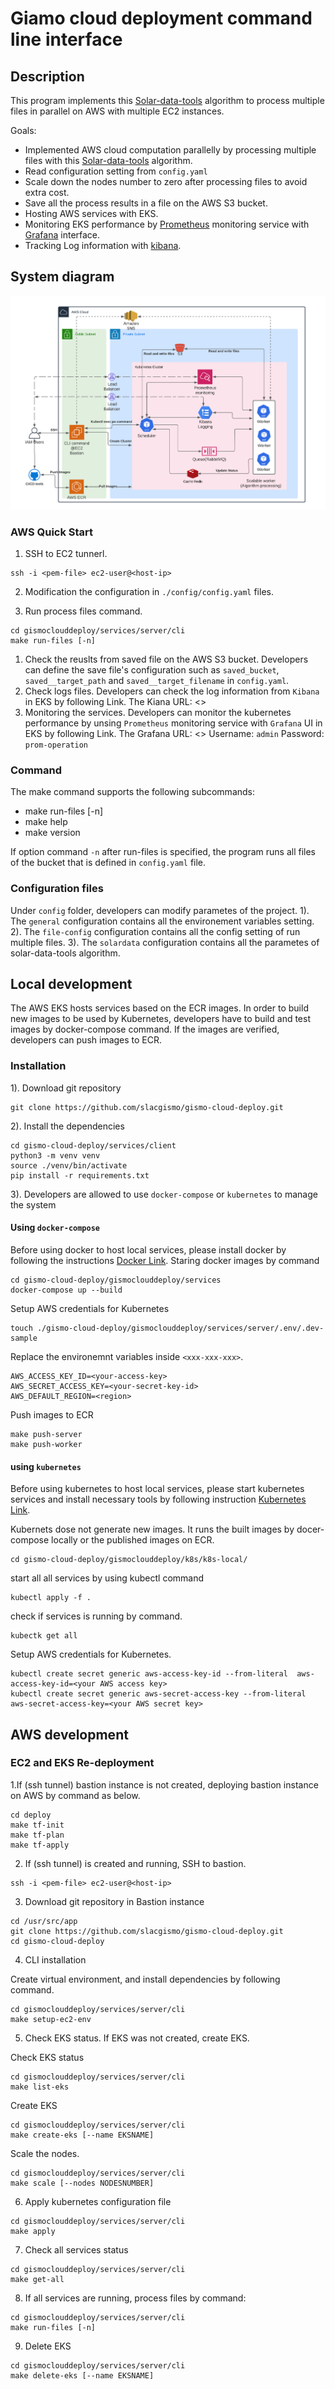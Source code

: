# Giamo cloud deployment command line interface 
## Description

This program implements this [Solar-data-tools](https://github.com/slacgismo/solar-data-tools) algorithm to process multiple files in parallel on AWS with multiple EC2 instances.

Goals:

- Implemented AWS cloud computation parallelly by processing multiple files with this [Solar-data-tools](https://github.com/slacgismo/solar-data-tools) algorithm.
- Read configuration setting from `config.yaml`
- Scale down the nodes number to zero after processing files to avoid extra cost.
- Save all the process results in a file on the AWS S3 bucket.
- Hosting AWS services with EKS.
- Monitoring EKS performance by [Prometheus](https://prometheus.io/) monitoring service with [Grafana](https://grafana.com/) interface.
- Tracking Log information with [kibana](https://www.elastic.co/kibana/).
## System diagram
![System diagram](./Solar-data-tools-AWS.png)


### AWS Quick Start

1. SSH to EC2 tunnerl.

~~~
ssh -i <pem-file> ec2-user@<host-ip>
~~~

2. Modification the configuration in `./config/config.yaml` files.

3. Run process files command.

~~~
cd gismoclouddeploy/services/server/cli
make run-files [-n]
~~~

1. Check the reuslts from saved file on the AWS S3 bucket. Developers can define the save file's configuration such as `saved_bucket`, `saved__target_path` and `saved__target_filename` in `config.yaml`.
2. Check logs files.
   Developers can check the log information from `Kibana` in EKS by following Link.
   The Kiana URL: <>
3. Monitoring the services.
   Developers can monitor the kubernetes performance by unsing `Prometheus` monitoring service with `Grafana` UI in EKS by following Link.
   The Grafana URL: <>
   Username: `admin`
   Password: `prom-operation`

### Command

The make command supports the following subcommands:

- make run-files [-n]
- make help
- make version


If option command `-n` after run-files is specified, the program runs all files of the bucket that is defined in `config.yaml` file.

### Configuration files

Under `config` folder, developers can modify parametes of the project.
1). The `general` configuration contains all the environement variables setting.
2). The `file-config` configuration contains all the config setting of run multiple files.
3). The `solardata` configuration contains all the parametes of solar-data-tools algorithm.

## Local development

The AWS EKS hosts services based on the ECR images. In order to build new images to be used by Kubernetes, developers have to build and test images by docker-compose command. If the images are verified, developers can push images to ECR.
### Installation
1). Download git repository
~~~
git clone https://github.com/slacgismo/gismo-cloud-deploy.git
~~~
2). Install the dependencies
~~~
cd gismo-cloud-deploy/services/client
python3 -m venv venv
source ./venv/bin/activate
pip install -r requirements.txt
~~~
3). Developers are allowed to use `docker-compose` or `kubernetes` to manage the system
#### Using `docker-compose`
Before using docker to host local services, please install docker by following the instructions [Docker Link](https://docs.docker.com/get-docker/).
Staring docker images by command
~~~
cd gismo-cloud-deploy/gismoclouddeploy/services
docker-compose up --build
~~~

Setup AWS credentials for Kubernetes
~~~
touch ./gismo-cloud-deploy/gismoclouddeploy/services/server/.env/.dev-sample
~~~

Replace the environemnt variables inside `<xxx-xxx-xxx>`.

~~~
AWS_ACCESS_KEY_ID=<your-access-key>
AWS_SECRET_ACCESS_KEY=<your-secret-key-id>
AWS_DEFAULT_REGION=<region>
~~~
Push images to ECR
~~~
make push-server
make push-worker
~~~

#### using `kubernetes`
Before using kubernetes to host local services, please start kubernetes services and install necessary tools by following instruction [Kubernetes Link](https://kubernetes.io/docs/tasks/tools/). 

Kubernets dose not generate new images. It runs the built images by docer-compose locally or the published images on ECR.

~~~
cd gismo-cloud-deploy/gismoclouddeploy/k8s/k8s-local/
~~~

start all all services by using kubectl command

~~~
kubectl apply -f .
~~~

check if services is running by command.

~~~
kubectk get all 
~~~

Setup AWS credentials for Kubernetes.

~~~
kubectl create secret generic aws-access-key-id --from-literal  aws-access-key-id=<your AWS access key>
kubectl create secret generic aws-secret-access-key --from-literal aws-secret-access-key=<your AWS secret key>
~~~


## AWS development

### EC2 and EKS Re-deployment
1.If (ssh tunnel) bastion instance is not created, deploying bastion instance on AWS by command as below.
~~~
cd deploy
make tf-init
make tf-plan
make tf-apply
~~~

2. If (ssh tunnel) is created and running, SSH to bastion.

~~~
ssh -i <pem-file> ec2-user@<host-ip>
~~~

3. Download git repository in Bastion instance

~~~
cd /usr/src/app
git clone https://github.com/slacgismo/gismo-cloud-deploy.git
cd gismo-cloud-deploy
~~~

4. CLI installation

Create virtual environment, and install dependencies by following command.

~~~
cd gismoclouddeploy/services/server/cli
make setup-ec2-env
~~~

5. Check EKS status. If EKS was not created, create EKS.

Check EKS status
~~~
cd gismoclouddeploy/services/server/cli
make list-eks
~~~

Create EKS

~~~
cd gismoclouddeploy/services/server/cli
make create-eks [--name EKSNAME]
~~~

Scale the nodes.

~~~
cd gismoclouddeploy/services/server/cli
make scale [--nodes NODESNUMBER]
~~~

6. Apply kubernetes configuration file

~~~
cd gismoclouddeploy/services/server/cli
make apply 
~~~

7. Check all services status

~~~
cd gismoclouddeploy/services/server/cli
make get-all 
~~~

8. If all services are running, process files by command:

~~~
cd gismoclouddeploy/services/server/cli
make run-files [-n]
~~~
9. Delete EKS

~~~
cd gismoclouddeploy/services/server/cli
make delete-eks [--name EKSNAME]
~~~
